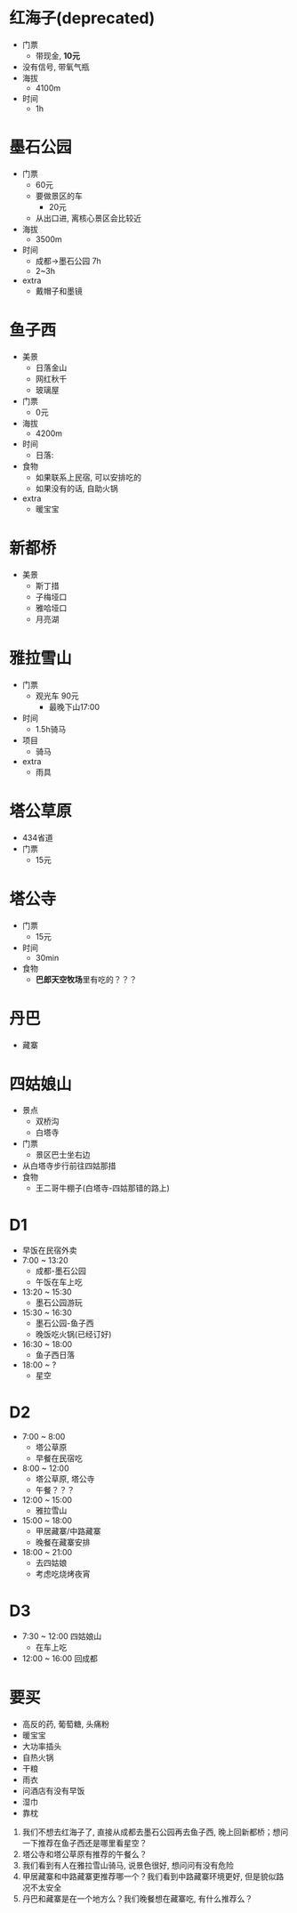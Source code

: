 # 红海子(deprecated)
- 门票
  - 带现金, **10元**
- 没有信号, 带氧气瓶
- 海拔
  - 4100m
- 时间
  - 1h

# 墨石公园
- 门票
  - 60元
  - 要做景区的车
    - 20元
  - 从出口进, 离核心景区会比较近
- 海拔
  - 3500m
- 时间
  - 成都->墨石公园 7h
  - 2~3h
- extra
  - 戴帽子和墨镜

# 鱼子西
- 美景
  - 日落金山
  - 网红秋千
  - 玻璃屋
- 门票
  - 0元
- 海拔
  - 4200m
- 时间
  - 日落:
- 食物
  - 如果联系上民宿, 可以安排吃的
  - 如果没有的话, 自助火锅
- extra
  - 暖宝宝

# 新都桥
- 美景
  - 斯丁措
  - 子梅垭口
  - 雅哈垭口
  - 月亮湖

# 雅拉雪山
- 门票
  - 观光车 90元
    - 最晚下山17:00
- 时间
  - 1.5h骑马
- 项目
  - 骑马
- extra
  - 雨具

# 塔公草原
- 434省道
- 门票
  - 15元

# 塔公寺
- 门票
  - 15元
- 时间
  - 30min
- 食物
  - **巴郎天空牧场**里有吃的？？？

# 丹巴
- 藏寨

# 四姑娘山
- 景点
  - 双桥沟
  - 白塔寺
- 门票
  - 景区巴士坐右边
- 从白塔寺步行前往四姑那措
- 食物
  - 王二哥牛棚子(白塔寺-四姑那错的路上)


# D1
- 早饭在民宿外卖
- 7:00 ~ 13:20
  - 成都-墨石公园
  - 午饭在车上吃
- 13:20 ~ 15:30
  - 墨石公园游玩
- 15:30 ~ 16:30
  - 墨石公园-鱼子西
  - 晚饭吃火锅(已经订好)
- 16:30 ~ 18:00
  - 鱼子西日落
- 18:00 ~ ?
  - 星空

# D2
- 7:00 ~ 8:00
  - 塔公草原
  - 早餐在民宿吃
- 8:00 ~ 12:00
  - 塔公草原, 塔公寺
  - 午餐？？？
- 12:00 ~ 15:00
  - 雅拉雪山
- 15:00 ~ 18:00
  - 甲居藏寨/中路藏寨
  - 晚餐在藏寨安排
- 18:00 ~ 21:00
  - 去四姑娘
  - 考虑吃烧烤夜宵

# D3
- 7:30 ~ 12:00 四姑娘山
  - 在车上吃
- 12:00 ~ 16:00 回成都

# 要买
- 高反的药, 葡萄糖, 头痛粉
- 暖宝宝
- 大功率插头
- 自热火锅
- 干粮
- 雨衣
- 问酒店有没有早饭
- 湿巾
- 靠枕


1. 我们不想去红海子了, 直接从成都去墨石公园再去鱼子西, 晚上回新都桥；想问一下推荐在鱼子西还是哪里看星空？
2. 塔公寺和塔公草原有推荐的午餐么？
3. 我们看到有人在雅拉雪山骑马, 说景色很好, 想问问有没有危险
4. 甲居藏寨和中路藏寨更推荐哪一个？我们看到中路藏寨环境更好, 但是貌似路况不太安全
5. 丹巴和藏寨是在一个地方么？我们晚餐想在藏寨吃, 有什么推荐么？